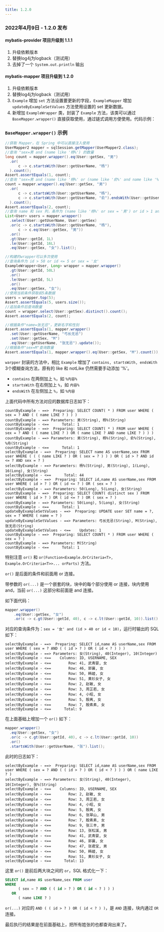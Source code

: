 ```yaml
---
title: 1.2.0
---
```


### 2022年4月9日 - 1.2.0 发布

#### mybatis-provider 项目升级到 1.1.1

1. 升级依赖版本
2. 替换log4j为logback（测试用）
3. 去掉了一个 `System.out.println` 输出

#### mybatis-mapper 项目升级到 1.2.0

1. 升级依赖版本
2. 替换log4j为logback（测试用）
3. `Example` 增加 `set` 方法设置要更新的字段，`ExampleMapper` 增加 `updateByExampleSetValues` 方法使用设置的 set 更新数据。
4. 新增加 `ExampleWrapper` 类，封装了 `Example` 方法，该类可以通过 `BaseMapper.wrapper()` 直接获取使用，通过链式调用方便使用。代码示例：
   

### `BaseMapper.wrapper()` 示例

```java
//获取 Mapper，在 Spring 中可以直接注入使用
UserMapper2 mapper = sqlSession.getMapper(UserMapper2.class);
//查询 "sex=男 and (name like '杨%') 的数量
long count = mapper.wrapper().eq(User::getSex, "男")
  .or(
      c -> c.startsWith(User::getUserName, "杨")
  ).count();
Assert.assertEquals(1, count);
//查询 "sex=男 and (name like '杨%' or (name like '俞%' and name like '%舟')) 的数量
count = mapper.wrapper().eq(User::getSex, "男")
  .or(
      c -> c.startsWith(User::getUserName, "杨"),
      c -> c.startsWith(User::getUserName, "俞").endsWith(User::getUserName, "舟")
  ).count();
Assert.assertEquals(2, count);
//查询 name 和 sex 列，条件为 (name like '杨%' or sex = '男') or id > 1 and id <= 16 and sex = '女' 的数据
List<User> users = mapper.wrapper()
  .select(User::getUserName, User::getSex)
  .or(c -> c.startsWith(User::getUserName, "杨"),
      c -> c.eq(User::getSex, "男"))
  .or()
  .gt(User::getId, 1L)
  .le(User::getId, 16L)
  .eq(User::getSex, "女").list();

//构建的wrapper可以多次使用
//查询条件为 id > 50 or id <= 5 or sex = '女'
ExampleWrapper<User, Long> wrapper = mapper.wrapper()
  .gt(User::getId, 50L)
  .or()
  .le(User::getId, 5L)
  .or()
  .eq(User::getSex, "女");
//使用当前条件获取前5条数据
users = wrapper.top(5);
Assert.assertEquals(5, users.size());
//追加条件后查询数量
count = wrapper.select(User::getSex).distinct().count();
Assert.assertEquals(2, count);

//根据条件"name=张无忌"，更新名字和性别
Assert.assertEquals(1, mapper.wrapper()
  .set(User::getUserName, "弓长无忌")
  .set(User::getSex, "M")
  .eq(User::getUserName, "张无忌").update());
//根据条件"sex=M"查询数量
Assert.assertEquals(1, mapper.wrapper().eq(User::getSex, "M").count());
```

`warpper` 封装的方法中，相比 `Example` 增加了 `contains, startsWith, endsWith` 3个模糊查询方法，原有的 like 和 notLike 仍然需要手动添加 '%'。

- `contains` 在两侧加上 `%`，如 `%内容%`
- `startsWith` 在右侧加上 `%`，如 `内容%`
- `endsWith` 在左侧加上 `%`，如 `%内容`

上面代码中所有方法对应的数据库日志如下：

```log
countByExample - ==>  Preparing: SELECT COUNT( * ) FROM user WHERE ( sex = ? AND ( ( name LIKE ? ) ) )
countByExample - ==> Parameters: 男(String), 杨%(String)
countByExample - <==      Total: 1
countByExample - ==>  Preparing: SELECT COUNT( * ) FROM user WHERE ( sex = ? AND ( ( name LIKE ? ) OR ( name LIKE ? AND name LIKE ? ) ) )
countByExample - ==> Parameters: 男(String), 杨%(String), 俞%(String), %舟(String)
countByExample - <==      Total: 1
selectByExample - ==>  Preparing: SELECT name AS userName,sex FROM user WHERE ( ( ( name LIKE ? ) OR ( sex = ? ) ) ) OR ( id > ? AND id <= ? AND sex = ? )
selectByExample - ==> Parameters: 杨%(String), 男(String), 1(Long), 16(Long), 女(String)
selectByExample - <==      Total: 44
selectByExample - ==>  Preparing: SELECT id,name AS userName,sex FROM user WHERE ( id > ? ) OR ( id <= ? ) OR ( sex = ? )
selectByExample - ==> Parameters: 50(Long), 5(Long), 女(String)
countByExample - ==>  Preparing: SELECT COUNT( distinct sex ) FROM user WHERE ( id > ? ) OR ( id <= ? ) OR ( sex = ? )
countByExample - ==> Parameters: 50(Long), 5(Long), 女(String)
countByExample - <==      Total: 1
updateByExampleSetValues - ==>  Preparing: UPDATE user SET name = ?, sex = ? WHERE ( name = ? )
updateByExampleSetValues - ==> Parameters: 弓长无忌(String), M(String), 张无忌(String)
updateByExampleSetValues - <==    Updates: 1
countByExample - ==>  Preparing: SELECT COUNT( * ) FROM user WHERE ( sex = ? )
countByExample - ==> Parameters: M(String)
countByExample - <==      Total: 1
```

特别注意 `or()` 和 `or(Function<Example.OrCriteria<T>, Example.OrCriteria<T>>... orParts)` 方法。

`or()` 是后面的条件和前面用 or 连接。

带参数的 `or(...)` 是一个嵌套的块，块中的每个部分使用 or 连接，块内使用 and，当前 `or(...)` 这部分和前面是 and 连接。

如下面代码：
```java
mapper.wrapper()
    .eq(User::getSex, "女")
    .or(c -> c.gt(User::getId, 40), c -> c.lt(User::getId, 10)).list();
```
对应的查询条件为：`sex = '女' and (id > 40 or id < 10)`，运行时输出的 SQL 如下：

```log
selectByExample - ==>  Preparing: SELECT id,name AS userName,sex FROM user WHERE ( sex = ? AND ( ( id > ? ) OR ( id < ? ) ) )
selectByExample - ==> Parameters: 女(String), 40(Integer), 10(Integer)
selectByExample - <==    Columns: ID, USERNAME, SEX
selectByExample - <==        Row: 41, 武青婴, 女
selectByExample - <==        Row: 46, 郭襄, 女
selectByExample - <==        Row: 50, 韩姬, 女
selectByExample - <==        Row: 51, 黄衫女子, 女
selectByExample - <==        Row: 2, 赵敏, 女
selectByExample - <==        Row: 3, 周芷若, 女
selectByExample - <==        Row: 4, 小昭, 女
selectByExample - <==        Row: 5, 殷离, 女
selectByExample - <==        Row: 7, 殷素素, 女
selectByExample - <==      Total: 9
```
在上面基础上增加一个 `or()` 如下：
```java
mapper.wrapper()
  .eq(User::getSex, "女")
  .or(c -> c.gt(User::getId, 40), c -> c.lt(User::getId, 10))
  .or()
  .startsWith(User::getUserName, "张").list();
```
此时的日志如下：
```log
selectByExample - ==>  Preparing: SELECT id,name AS userName,sex FROM user WHERE ( sex = ? AND ( ( id > ? ) OR ( id < ? ) ) ) OR ( name LIKE ? )
selectByExample - ==> Parameters: 女(String), 40(Integer), 10(Integer), 张%(String)
selectByExample - <==    Columns: ID, USERNAME, SEX
selectByExample - <==        Row: 2, 赵敏, 女
selectByExample - <==        Row: 3, 周芷若, 女
selectByExample - <==        Row: 4, 小昭, 女
selectByExample - <==        Row: 5, 殷离, 女
selectByExample - <==        Row: 6, 张翠山, 男
selectByExample - <==        Row: 7, 殷素素, 女
selectByExample - <==        Row: 9, 张三丰, 男
selectByExample - <==        Row: 13, 张松溪, 男
selectByExample - <==        Row: 41, 武青婴, 女
selectByExample - <==        Row: 46, 郭襄, 女
selectByExample - <==        Row: 47, 张君宝, 男
selectByExample - <==        Row: 50, 韩姬, 女
selectByExample - <==        Row: 51, 黄衫女子, 女
selectByExample - <==      Total: 13
```

这里 `or()` 是前后两大块之间的 `or`，SQL 格式化一下：
```sql
SELECT id,name AS userName,sex FROM user 
WHERE 
      ( sex = ? AND ( ( id > ? ) OR ( id < ? ) ) ) 
   OR 
      ( name LIKE ? )
```

`or(...)` 对应的 `AND ( ( id > ? ) OR ( id < ? ) )`，是 `AND` 连接，块内通过 `OR` 连接。

最后执行的结果是在前面基础上，把所有姓张的也都查询出来了。